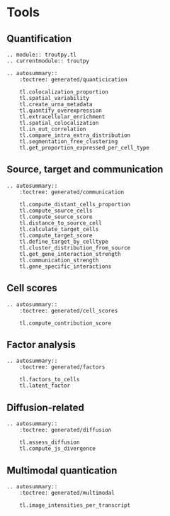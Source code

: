 # Tools

## Quantification

```{eval-rst}
.. module:: troutpy.tl
.. currentmodule:: troutpy

.. autosummary::
    :toctree: generated/quanticication

    tl.colocalization_proportion
    tl.spatial_variability
    tl.create_urna_metadata
    tl.quantify_overexpression
    tl.extracellular_enrichment
    tl.spatial_colocalization
    tl.in_out_correlation
    tl.compare_intra_extra_distribution
    tl.segmentation_free_clustering
    tl.get_proportion_expressed_per_cell_type

```

## Source, target and communication

```{eval-rst}
.. autosummary::
    :toctree: generated/communication

    tl.compute_distant_cells_proportion
    tl.compute_source_cells
    tl.compute_source_score
    tl.distance_to_source_cell
    tl.calculate_target_cells
    tl.compute_target_score
    tl.define_target_by_celltype
    tl.cluster_distribution_from_source
    tl.get_gene_interaction_strength
    tl.communication_strength
    tl.gene_specific_interactions
```

## Cell scores

```{eval-rst}
.. autosummary::
    :toctree: generated/cell_scores

    tl.compute_contribution_score
```

## Factor analysis

```{eval-rst}
.. autosummary::
    :toctree: generated/factors

    tl.factors_to_cells
    tl.latent_factor
```

## Diffusion-related

```{eval-rst}
.. autosummary::
    :toctree: generated/diffusion

    tl.assess_diffusion
    tl.compute_js_divergence

```

## Multimodal quantication

```{eval-rst}
.. autosummary::
    :toctree: generated/multimodal

    tl.image_intensities_per_transcript
```
